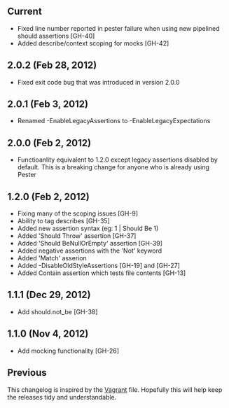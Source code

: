 ## Current

  - Fixed line number reported in pester failure when using new pipelined 
    should assertions [GH-40]
  - Added describe/context scoping for mocks [GH-42]

## 2.0.2 (Feb 28, 2012)

  - Fixed exit code bug that was introduced in version 2.0.0

## 2.0.1 (Feb 3, 2012)

  - Renamed -EnableLegacyAssertions to -EnableLegacyExpectations

## 2.0.0 (Feb 2, 2012)

  - Functioanlity equivalent to 1.2.0 except legacy assertions disabled by
    default. This is a breaking change for anyone who is already using Pester

## 1.2.0 (Feb 2, 2012)

  - Fixing many of the scoping issues [GH-9]
  - Ability to tag describes [GH-35]
  - Added new assertion syntax (eg: 1 | Should Be 1)
  - Added 'Should Throw' assertion [GH-37]
  - Added 'Should BeNullOrEmpty' assertion [GH-39]
  - Added negative assertions with the 'Not' keyword
  - Added 'Match' asserion
  - Added -DisableOldStyleAssertions [GH-19] and [GH-27]
  - Added Contain assertion which tests file contents [GH-13]

## 1.1.1 (Dec 29, 2012)

  - Add should.not_be [GH-38]

## 1.1.0 (Nov 4, 2012)

  - Add mocking functionality [GH-26]

## Previous

This changelog is inspired by the
[Vagrant](https://github.com/mitchellh/vagrant/blob/master/CHANGELOG.md) file.
Hopefully this will help keep the releases tidy and understandable.

